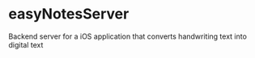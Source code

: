 # easyNotesServer
Backend server for a iOS application that converts handwriting text into digital text
